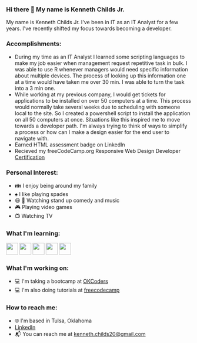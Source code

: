 ### Hi there 👋 My name is Kenneth Childs Jr.

<!--
**kchilds1/kchilds1** is a ✨ _special_ ✨ repository because its `README.md` (this file) appears on your GitHub profile.

Here are some ideas to get you started:

- 🔭 I’m currently working on ...
- 🌱 I’m currently learning ...
- 👯 I’m looking to collaborate on ...
- 🤔 I’m looking for help with ...
- 💬 Ask me about ...
- 📫 How to reach me: ...
- 😄 Pronouns: ...
- ⚡ Fun fact: ...
-->
My name is Kenneth Childs Jr.  I've been in IT as an IT Analyst for a few years.  I've recently shifted my focus towards becoming a developer. 

### Accomplishments:
* During my time as an IT Analyst I learned some scripting languages to make my job easier when management request repetitive task in bulk. I was able to use R whenever managers would need specific information about multiple devices.  The process of looking up this information one at a time would have taken me over 30 min.  I was able to turn the task into a 3 min one.
* While working at my previous company, I would get tickets for applications to be installed on over 50 computers at a time. This process would normally take several weeks due to scheduling with someone local to the site. So I created a powershell script to install the application on all 50 computers at once. Situations like this inspired me to move towards a developer path. I'm always trying to think of ways to simplify a process or how can I make a design easier for the end user to navigate with.
* Earned HTML assessment badge on LinkedIn
* Recieved my freeCodeCamp.org Responsive Web Design Developer [Certification](https://www.freecodecamp.org/certification/fcc32a1223e-1e46-4301-9c96-278da5b358f6/responsive-web-design) 

### Personal Interest:
* :family: I enjoy being around my family
* :spades: I like playing spades
* :laughing: :musical_note: Watching stand up comedy and music
* :video_game: Playing video games
* :tv: Watching TV

### What I'm learning:
[<img src="https://raw.githubusercontent.com/kchilds1/skill-icons/main/icons/CSS.svg" width="32px" height="32px" />](https://developer.mozilla.org/en-US/docs/Learn/CSS/First_steps/What_is_CSS)
[<img src="https://raw.githubusercontent.com/kchilds1/skill-icons/main/icons/HTML.svg" width="32px" height="32px" />](https://developer.mozilla.org/en-US/docs/Learn/Getting_started_with_the_web/HTML_basics)
[<img src="https://raw.githubusercontent.com/kchilds1/skill-icons/main/icons/JavaScript.svg" width="32px" height="32px" />](https://developer.mozilla.org/en-US/docs/Learn/JavaScript/First_steps/What_is_JavaScript)
[<img src="https://raw.githubusercontent.com/kchilds1/skill-icons/main/icons/JQuery.svg" width="32px" height="32px" />](https://en.wikipedia.org/wiki/JQuery)
[<img src="https://raw.githubusercontent.com/kchilds1/skill-icons/main/icons/React-Dark.svg" width="32px" height="32px"/>](https://en.wikipedia.org/wiki/React_(software))



### What I'm working on:
* :computer: I'm taking a bootcamp at [OKCoders](https://www.okcoders.com)
* :computer: I'm also doing tutorials at [freecodecamp](https://www.freecodecamp.org) 

### How to reach me:
* :globe_with_meridians: I'm based in Tulsa, Oklahoma
* [LinkedIn](https://www.linkedin.com/in/kenneth-childs/)
* :mailbox_with_mail: You can reach me at kenneth.childs20@gmail.com


